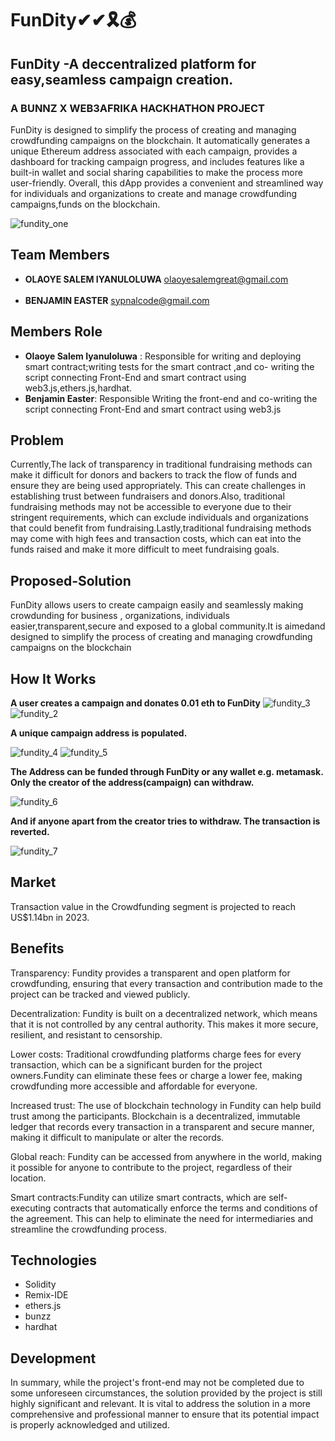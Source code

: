 # FunDity✔✔🎗💰


## FunDity -A deccentralized platform for easy,seamless campaign creation.
### A BUNNZ X WEB3AFRIKA HACKHATHON PROJECT 

FunDity is designed to simplify the process of creating and managing crowdfunding campaigns on the blockchain. It automatically generates a unique Ethereum address associated with each campaign, provides a dashboard for tracking campaign progress, and includes features like a built-in wallet and social sharing capabilities to make the process more user-friendly. Overall, this dApp provides a convenient and streamlined way for individuals and organizations to create and manage crowdfunding campaigns,funds on the blockchain.

![fundity_one](https://user-images.githubusercontent.com/89555234/232927717-7fda2217-2798-48c2-862f-6e15fa4eb934.PNG)

## Team Members
- **OLAOYE SALEM IYANULOLUWA** olaoyesalemgreat@gmail.com
<br></br>
- **BENJAMIN EASTER** sypnalcode@gmail.com

## Members Role

- **Olaoye Salem Iyanuloluwa** : Responsible for writing and deploying smart contract;writing tests for the smart contract ,and co- writing the script connecting Front-End and smart contract using web3.js,ethers.js,hardhat.
- **Benjamin Easter**: Responsible Writing the front-end and co-writing the script connecting Front-End and smart contract  using web3.js

## Problem
Currently,The lack of transparency in traditional fundraising methods can make it difficult for donors and backers to track the flow of funds and ensure they are being used appropriately. This can create challenges in establishing trust between fundraisers and donors.Also, traditional fundraising methods may not be accessible to everyone due to their stringent requirements, which can exclude individuals and organizations that could benefit from fundraising.Lastly,traditional fundraising methods may come with high fees and transaction costs, which can eat into the funds raised and make it more difficult to meet fundraising goals.

## Proposed-Solution
FunDity allows users to create campaign easily and seamlessly making crowdunding for business , organizations, individuals easier,transparent,secure and exposed to a global community.It is aimedand  designed to simplify the process of creating and managing crowdfunding campaigns on the blockchain

## How It Works


**A user creates a campaign and donates 0.01 eth to FunDity**
![fundity_3](https://user-images.githubusercontent.com/89555234/234476177-738e8f8d-83d1-4e79-bf2b-740b6f0b3c30.PNG)
![fundity_2](https://user-images.githubusercontent.com/89555234/234476165-17817265-6e78-4e0d-87ef-e1fb556e015f.PNG)


**A unique campaign address is populated.**


![fundity_4](https://user-images.githubusercontent.com/89555234/234479079-d76ddab2-b88d-4a4f-a2d2-01cce07ed305.PNG)
![fundity_5](https://user-images.githubusercontent.com/89555234/234479250-7c046d11-97c0-4924-a4da-948e3b3eae4a.PNG)

**The Address can be funded through FunDity or any wallet e.g. metamask.**
**Only the creator of the address(campaign) can withdraw.**


![fundity_6](https://user-images.githubusercontent.com/89555234/234479405-97b0df3c-b735-4fda-a8b3-802421f15069.PNG)

**And if anyone apart from the creator tries to withdraw. The transaction is reverted.**

![fundity_7](https://user-images.githubusercontent.com/89555234/234479524-9255309b-55f3-412d-8078-510ab3eef798.PNG)


## Market
Transaction value in the Crowdfunding segment is projected to reach US$1.14bn in 2023. 

## Benefits
Transparency: Fundity provides a transparent and open platform for crowdfunding, ensuring that every transaction and contribution made to the project can be tracked and viewed publicly.

Decentralization: Fundity  is built on a decentralized network, which means that it is not controlled by any central authority. This makes it more secure, resilient, and resistant to censorship.

Lower costs: Traditional crowdfunding platforms charge fees for every transaction, which can be a significant burden for the project owners.Fundity  can eliminate these fees or charge a lower fee, making crowdfunding more accessible and affordable for everyone.

Increased trust: The use of blockchain technology in Fundity  can help build trust among the participants. Blockchain is a decentralized, immutable ledger that records every transaction in a transparent and secure manner, making it difficult to manipulate or alter the records.

Global reach: Fundity can be accessed from anywhere in the world, making it possible for anyone to contribute to the project, regardless of their location.

Smart contracts:Fundity  can utilize smart contracts, which are self-executing contracts that automatically enforce the terms and conditions of the agreement. This can help to eliminate the need for intermediaries and streamline the crowdfunding process.


## Technologies
* Solidity
* Remix-IDE
* ethers.js
* bunzz
* hardhat


## Development
In summary, while the project's front-end may not be completed due to some unforeseen circumstances, the solution provided by the project is still highly significant and relevant. It is vital to address the solution in a more comprehensive and professional manner to ensure that its potential impact is properly acknowledged and utilized.




